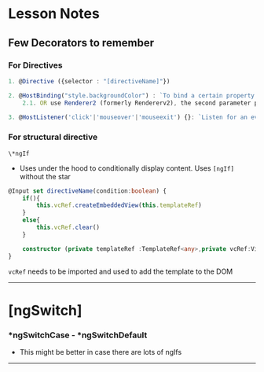 # Lesson Notes

## Few Decorators to remember

### For Directives

```ts
1. @Directive ({selector : "[directiveName]"})

2. @HostBinding("style.backgroundColor") : `To bind a certain property of an element`
    2.1. OR use Renderer2 (formerly Rendererv2), the second parameter passed to the constructor

3. @HostListener('click'|'mouseover'|'mouseexit') {}: `Listen for an event and react to it.`
```

### For structural directive

```
\*ngIf
```

- Uses <ng-template/> under the hood to conditionally display content. Uses `[ngIf]` without the star

```ts
@Input set directiveName(condition:boolean) {
    if(){
        this.vcRef.createEmbeddedView(this.templateRef)
    }
    else{
        this.vcRef.clear()
    }

    constructor (private templateRef :TemplateRef<any>,private vcRef:ViewContainerRef){}
}
```

`vcRef` needs to be imported and used to add the template to the DOM

---

# [ngSwitch]

### \*ngSwitchCase - \*ngSwitchDefault

- This might be better in case there are lots of ngIfs

---
